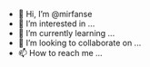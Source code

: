 - 👋 Hi, I’m @mirfanse
- 👀 I’m interested in ...
- 🌱 I’m currently learning ...
- 💞️ I’m looking to collaborate on ...
- 📫 How to reach me ...

<!---
mirfanse/mirfanse is a ✨ special ✨ repository because its `README.md` (this file) appears on your GitHub profile.
You can click the Preview link to take a look at your changes.
--->
